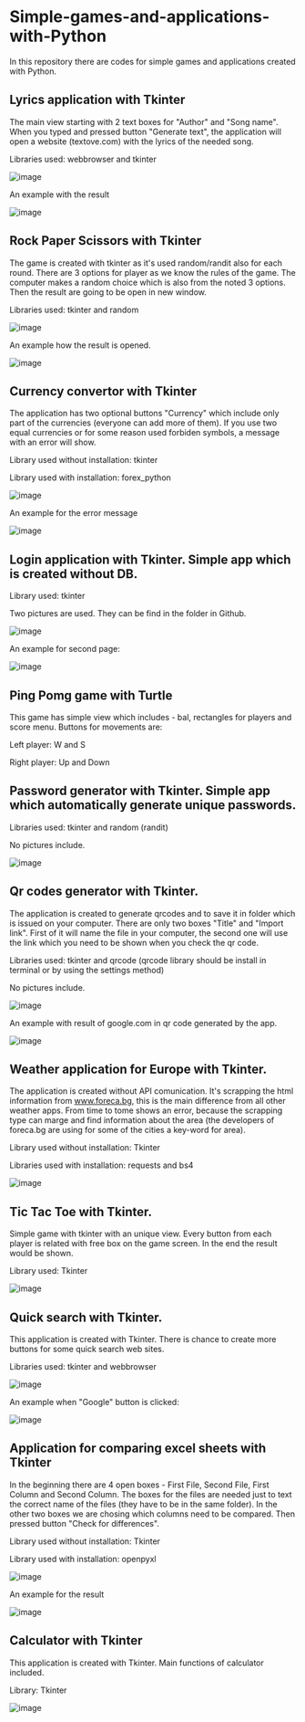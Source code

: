 # Simple-games-and-applications-with-Python
In this repository there are codes for simple games and applications created with Python.

## Lyrics application with Tkinter

The main view starting with 2 text boxes for "Author" and "Song name". When you typed and pressed button "Generate text", the application will open a website (textove.com) with the lyrics of the needed song.

Libraries used: webbrowser and tkinter

![image](https://github.com/AlexanderBedrosyan/Simple-games-and-applications-with-Python/assets/126572116/89b7bbcb-96d5-4c2f-b8e4-f64521496673)

An example with the result

![image](https://github.com/AlexanderBedrosyan/Simple-games-and-applications-with-Python/assets/126572116/3dda9013-a345-4d1f-90c7-fc1676401956)


## Rock Paper Scissors with Tkinter

The game is created with tkinter as it's used random/randit also for each round. There are 3 options for player as we know the rules of the game. The computer makes a random choice which is also from the noted 3 options. Then the result are going to be open in new window.

Libraries used: tkinter and random

![image](https://github.com/AlexanderBedrosyan/Simple-games-and-applications-with-Python/assets/126572116/a431d712-56e5-4e36-9956-98e7edef3931)

An example how the result is opened.

![image](https://github.com/AlexanderBedrosyan/Simple-games-and-applications-with-Python/assets/126572116/25e8f8d4-2df7-47c9-ab8b-5119f98c86dc)

## Currency convertor with Tkinter

The application has two optional buttons "Currency" which include only part of the currencies (everyone can add more of them). If you use two equal currencies or for some reason used forbiden symbols, a message with an error will show.

Library used without installation: tkinter

Library used with installation: forex_python

![image](https://github.com/AlexanderBedrosyan/Simple-games-and-applications-with-Python/assets/126572116/360ac61f-ba1b-4da2-b0bb-2d116f333841)

An example for the error message

![image](https://github.com/AlexanderBedrosyan/Simple-games-and-applications-with-Python/assets/126572116/6a1d40fe-caf5-44f4-92c5-3cb595a8fcae)


## Login application with Tkinter. Simple app which is created without DB.

Library used: tkinter

Two pictures are used. They can be find in the folder in Github.

![image](https://github.com/AlexanderBedrosyan/Simple-games-and-applications-with-Python/assets/126572116/8168f1f5-dc9f-4871-a893-77ac4115462f)

An example for second page:

![image](https://github.com/AlexanderBedrosyan/Simple-games-and-applications-with-Python/assets/126572116/606e1875-3ef0-4c9a-87f9-97d5f240d6f0)

## Ping Pomg game with Turtle

This game has simple view which includes - bal, rectangles for players and score menu. Buttons for movements are:

Left player: W and S

Right player: Up and Down


## Password generator with Tkinter. Simple app which automatically generate unique passwords.
 
Libraries used: tkinter and random (randit)

No pictures include.

![image](https://github.com/AlexanderBedrosyan/Simple-games-and-applications-with-Python/assets/126572116/3e92308c-11da-4091-924f-f91585ebcc77)

## Qr codes generator with Tkinter.

The application is created to generate qrcodes and to save it in folder which is issued on your computer. There are only two boxes "Title" and "Import link". First of it will name the file in your computer, the second one will use the link which you need to be shown when you check the qr code.

Libraries used: tkinter and qrcode (qrcode library should be install in terminal or by using the settings method)

No pictures include.

![image](https://github.com/AlexanderBedrosyan/Simple-games-and-applications-with-Python/assets/126572116/92dff229-d65c-4ef1-8bd0-168c71db37fa)

An example with result of google.com in qr code generated by the app.

![image](https://github.com/AlexanderBedrosyan/Simple-games-and-applications-with-Python/assets/126572116/fce32a3f-cc55-480b-8cb0-97b72244a2dd)

## Weather application for Europe with Tkinter.

The application is created without API comunication. It's scrapping the html information from www.foreca.bg, this is the main difference from all other weather apps. From time to tome shows an error, because the scrapping type can marge and find information about the area (the developers of foreca.bg are using for some of the cities a key-word for area).

Library used without installation: Tkinter

Libraries used with installation: requests and bs4 

![image](https://github.com/AlexanderBedrosyan/Simple-games-and-applications-with-Python/assets/126572116/9b6296d8-430e-44b3-8903-8b55ed6e137c)

## Tic Tac Toe with Tkinter.

Simple game with tkinter with an unique view. Every button from each player is related with free box on the game screen. In the end the result would be shown.

Library used: Tkinter

![image](https://github.com/AlexanderBedrosyan/Simple-games-and-applications-with-Python/assets/126572116/75f7ee37-e6fe-4fbf-80ab-a0bb741077b4)

## Quick search with Tkinter.

This application is created with Tkinter. There is chance to create more buttons for some quick search web sites. 

Libraries used: tkinter and webbrowser

![image](https://github.com/AlexanderBedrosyan/Simple-games-and-applications-with-Python/assets/126572116/a50e929d-65d8-4f1b-962b-3896756afa53)

An example when "Google" button is clicked:

![image](https://github.com/AlexanderBedrosyan/Simple-games-and-applications-with-Python/assets/126572116/4ac9ccfd-cb4b-4a1b-8532-fd3483dd3014)

## Application for comparing excel sheets with Tkinter

In the beginning there are 4 open boxes - First File, Second File, First Column and Second Column. The boxes for the files are needed just to text the correct name of the files (they have to be in the same folder). In the other two boxes we are chosing which columns need to be compared. Then pressed button "Check for differences".

Library used without installation: Tkinter

Library used with installation: openpyxl

![image](https://github.com/AlexanderBedrosyan/Simple-games-and-applications-with-Python/assets/126572116/f0a75742-cd85-491a-b879-23948529799b)

An example for the result

![image](https://github.com/AlexanderBedrosyan/Simple-games-and-applications-with-Python/assets/126572116/e72d113d-9554-4945-b2b0-13c0bcdd0c35)

## Calculator with Tkinter

This application is created with Tkinter. Main functions of calculator included.

Library: Tkinter

![image](https://github.com/AlexanderBedrosyan/Simple-games-and-applications-with-Python/assets/126572116/bbaccbab-9c60-451d-86a0-1747057e0b42)
